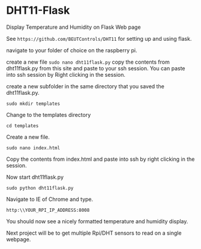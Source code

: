 # DHT11-Flask
Display Temperature and Humidity on Flask Web page

See ```https://github.com/BEUTControls/DHT11``` for setting up and using flask.

navigate to your folder of choice on the raspberry pi.

create a new file ```sudo nano dht11flask.py``` copy the contents from dht11flask.py from this site and paste to your ssh session. You can paste into ssh session by Right clicking in the session.

create a new subfolder in the same directory that you saved the dht11flask.py.

```sudo mkdir templates```

Change to the templates directory

```cd templates```

Create a new file.

```sudo nano index.html```

Copy the contents from index.html and paste into ssh by right clicking in the session.

Now start dht11flask.py

```sudo python dht11flask.py```

Navigate to IE of Chrome and type.

```http:\\YOUR_RPI_IP_ADDRESS:8008```

You should now see a nicely formatted temperature and humidity display.

Next project will be to get multiple Rpi/DHT sensors to read on a single webpage.
